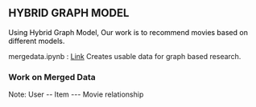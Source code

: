 ## HYBRID GRAPH MODEL


<p style="color: black; font-size: 14px;">
Using Hybrid Graph Model, Our work is to recommend movies based on different models.


mergedata.ipynb : <a href="https://github.com/HariPadBharti/Recommendation_System/blob/master/Hybrid_Graph_Work/mergedata.ipynb">Link</a> Creates usable data for graph based research. 
</p>


### Work on Merged Data

Note: User *--* Item *---* Movie relationship

#
